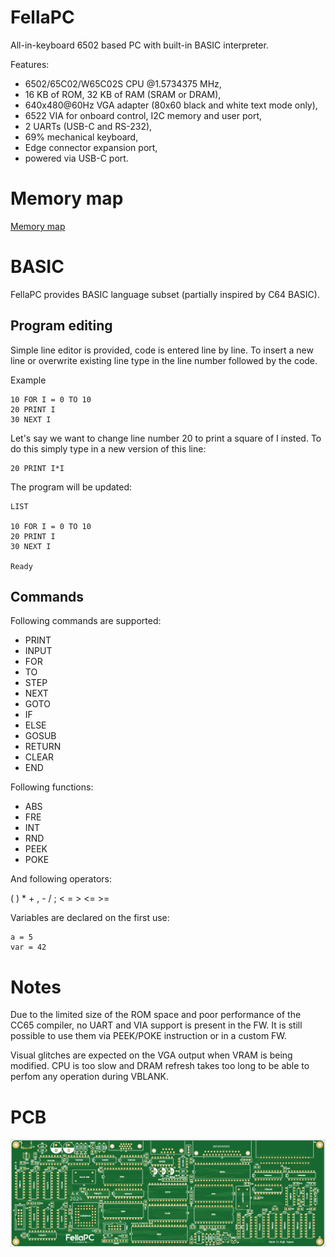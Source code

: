 # FellaPC

All-in-keyboard 6502 based PC with built-in BASIC interpreter.

Features:

- 6502/65C02/W65C02S CPU @1.5734375 MHz,
- 16 KB of ROM, 32 KB of RAM (SRAM or DRAM),
- 640x480@60Hz VGA adapter (80x60 black and white text mode only),
- 6522 VIA for onboard control, I2C memory and user port,
- 2 UARTs (USB-C and RS-232),
- 69% mechanical keyboard,
- Edge connector expansion port,
- powered via USB-C port.

# Memory map

[Memory map](memmap.md)

# BASIC

FellaPC provides BASIC language subset (partially inspired by C64 BASIC).

## Program editing

Simple line editor is provided, code is entered line by line. To insert a new line or
overwrite existing line type in the line number followed by the code.

Example

```
10 FOR I = 0 TO 10
20 PRINT I
30 NEXT I
```

Let's say we want to change line number 20 to print a square of I insted. To do this
simply type in a new version of this line:

```
20 PRINT I*I
```

The program will be updated:

```
LIST

10 FOR I = 0 TO 10
20 PRINT I
30 NEXT I

Ready
```

## Commands

Following commands are supported:

- PRINT
- INPUT
- FOR
- TO
- STEP
- NEXT
- GOTO
- IF
- ELSE
- GOSUB
- RETURN
- CLEAR
- END

Following functions:

- ABS
- FRE
- INT
- RND
- PEEK
- POKE

And following operators:

( ) * + , - / ; < = > <= >=

Variables are declared on the first use:

```
a = 5
var = 42
```

# Notes

Due to the limited size of the ROM space and poor performance of the CC65 compiler,
no UART and VIA support is present in the FW. It is still possible to use them via
PEEK/POKE instruction or in a custom FW.

Visual glitches are expected on the VGA output when VRAM is being modified. CPU is
too slow and DRAM refresh takes too long to be able to perfom any operation during
VBLANK.

# PCB

<img src="img/top.png">
